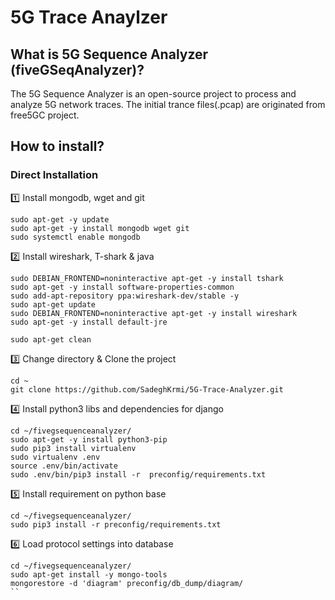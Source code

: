 # 5G Trace Anaylzer

## What is 5G Sequence Analyzer (fiveGSeqAnalyzer)?
The 5G Sequence Analyzer is an open-source project to process and analyze 5G network traces.
The initial trance files(.pcap) are originated from free5GC project.

## How to install?
### Direct Installation
:one: Install mongodb, wget and git
```
sudo apt-get -y update
sudo apt-get -y install mongodb wget git
sudo systemctl enable mongodb
```

:two: Install wireshark, T-shark & java
```
sudo DEBIAN_FRONTEND=noninteractive apt-get -y install tshark
sudo apt-get -y install software-properties-common
sudo add-apt-repository ppa:wireshark-dev/stable -y
sudo apt-get update
sudo DEBIAN_FRONTEND=noninteractive apt-get -y install wireshark
sudo apt-get -y install default-jre

sudo apt-get clean
```

3️⃣ Change directory & Clone the project
```
cd ~
git clone https://github.com/SadeghKrmi/5G-Trace-Analyzer.git
```

4️⃣ Install python3 libs and dependencies for django
```
cd ~/fivegsequenceanalyzer/
sudo apt-get -y install python3-pip
sudo pip3 install virtualenv
sudo virtualenv .env
source .env/bin/activate
sudo .env/bin/pip3 install -r  preconfig/requirements.txt
```

5️⃣ Install requirement on python base
```
cd ~/fivegsequenceanalyzer/
sudo pip3 install -r preconfig/requirements.txt
```

6️⃣ Load protocol settings into database
```
cd ~/fivegsequenceanalyzer/
sudo apt-get install -y mongo-tools
mongorestore -d 'diagram' preconfig/db_dump/diagram/
``
